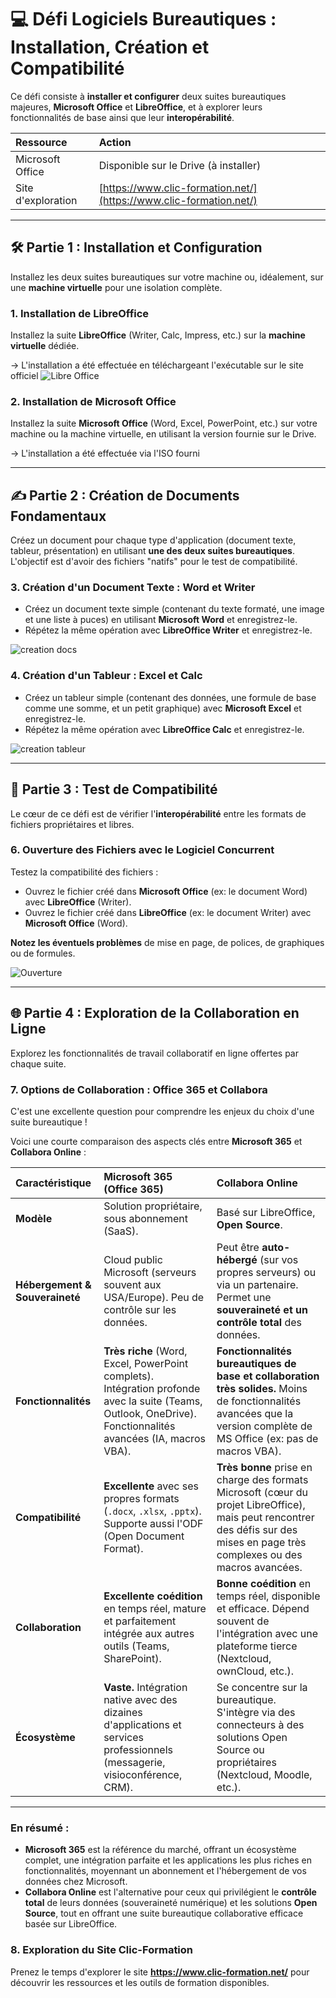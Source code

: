 # 💻 Défi Logiciels Bureautiques : Installation, Création et Compatibilité

Ce défi consiste à **installer et configurer** deux suites bureautiques majeures, **Microsoft Office** et **LibreOffice**, et à explorer leurs fonctionnalités de base ainsi que leur **interopérabilité**.

| **Ressource** | **Action** |
| :--- | :--- |
| Microsoft Office | Disponible sur le Drive (à installer) |
| Site d'exploration | [https://www.clic-formation.net/](https://www.clic-formation.net/) |

***

## 🛠️ Partie 1 : Installation et Configuration

Installez les deux suites bureautiques sur votre machine ou, idéalement, sur une **machine virtuelle** pour une isolation complète.

### 1. Installation de LibreOffice

Installez la suite **LibreOffice** (Writer, Calc, Impress, etc.) sur la **machine virtuelle** dédiée.

-> L'installation a été effectuée en téléchargeant l'exécutable sur le site officiel
![Libre Office](/Images/Libre_office.jpg)

### 2. Installation de Microsoft Office

Installez la suite **Microsoft Office** (Word, Excel, PowerPoint, etc.) sur votre machine ou la machine virtuelle, en utilisant la version fournie sur le Drive.

-> L'installation a été effectuée via l'ISO fourni

***

## ✍️ Partie 2 : Création de Documents Fondamentaux

Créez un document pour chaque type d'application (document texte, tableur, présentation) en utilisant **une des deux suites bureautiques**. L'objectif est d'avoir des fichiers "natifs" pour le test de compatibilité.


### 3. Création d'un Document Texte : Word et Writer

* Créez un document texte simple (contenant du texte formaté, une image et une liste à puces) en utilisant **Microsoft Word** et enregistrez-le.
* Répétez la même opération avec **LibreOffice Writer** et enregistrez-le.

![creation docs](/Images/Creation_docs.jpg)


### 4. Création d'un Tableur : Excel et Calc

* Créez un tableur simple (contenant des données, une formule de base comme une somme, et un petit graphique) avec **Microsoft Excel** et enregistrez-le.
* Répétez la même opération avec **LibreOffice Calc** et enregistrez-le.

![creation tableur](/Images/Creation_tableur.jpg)


***

## 🔄 Partie 3 : Test de Compatibilité

Le cœur de ce défi est de vérifier l'**interopérabilité** entre les formats de fichiers propriétaires et libres.

### 6. Ouverture des Fichiers avec le Logiciel Concurrent

Testez la compatibilité des fichiers :
* Ouvrez le fichier créé dans **Microsoft Office** (ex: le document Word) avec **LibreOffice** (Writer).
* Ouvrez le fichier créé dans **LibreOffice** (ex: le document Writer) avec **Microsoft Office** (Word).

**Notez les éventuels problèmes** de mise en page, de polices, de graphiques ou de formules.

![Ouverture](/Images/Ouverture_inverse.jpg)

***

## 🌐 Partie 4 : Exploration de la Collaboration en Ligne

Explorez les fonctionnalités de travail collaboratif en ligne offertes par chaque suite.

### 7. Options de Collaboration : Office 365 et Collabora

C'est une excellente question pour comprendre les enjeux du choix d'une suite bureautique !

Voici une courte comparaison des aspects clés entre **Microsoft 365** et **Collabora Online** :

| Caractéristique | Microsoft 365 (Office 365) | Collabora Online |
| :--- | :--- | :--- |
| **Modèle** | Solution propriétaire, sous abonnement (SaaS). | Basé sur LibreOffice, **Open Source**. |
| **Hébergement & Souveraineté** | Cloud public Microsoft (serveurs souvent aux USA/Europe). Peu de contrôle sur les données. | Peut être **auto-hébergé** (sur vos propres serveurs) ou via un partenaire. Permet une **souveraineté et un contrôle total** des données. |
| **Fonctionnalités** | **Très riche** (Word, Excel, PowerPoint complets). Intégration profonde avec la suite (Teams, Outlook, OneDrive). Fonctionnalités avancées (IA, macros VBA). | **Fonctionnalités bureautiques de base et collaboration très solides.** Moins de fonctionnalités avancées que la version complète de MS Office (ex: pas de macros VBA). |
| **Compatibilité** | **Excellente** avec ses propres formats (`.docx`, `.xlsx`, `.pptx`). Supporte aussi l'ODF (Open Document Format). | **Très bonne** prise en charge des formats Microsoft (cœur du projet LibreOffice), mais peut rencontrer des défis sur des mises en page très complexes ou des macros avancées. |
| **Collaboration** | **Excellente coédition** en temps réel, mature et parfaitement intégrée aux autres outils (Teams, SharePoint). | **Bonne coédition** en temps réel, disponible et efficace. Dépend souvent de l'intégration avec une plateforme tierce (Nextcloud, ownCloud, etc.). |
| **Écosystème** | **Vaste.** Intégration native avec des dizaines d'applications et services professionnels (messagerie, visioconférence, CRM). | Se concentre sur la bureautique. S'intègre via des connecteurs à des solutions Open Source ou propriétaires (Nextcloud, Moodle, etc.). |

***

### En résumé :

* **Microsoft 365** est la référence du marché, offrant un écosystème complet, une intégration parfaite et les applications les plus riches en fonctionnalités, moyennant un abonnement et l'hébergement de vos données chez Microsoft.
* **Collabora Online** est l'alternative pour ceux qui privilégient le **contrôle total** de leurs données (souveraineté numérique) et les solutions **Open Source**, tout en offrant une suite bureautique collaborative efficace basée sur LibreOffice.

### 8. Exploration du Site Clic-Formation

Prenez le temps d'explorer le site **https://www.clic-formation.net/** pour découvrir les ressources et les outils de formation disponibles.